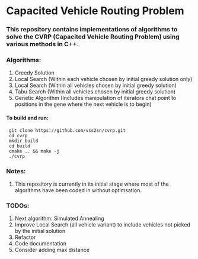 # Capacited Vehicle Routing Problem #

### This repository contains implementations of algorithms to solve the CVRP (Capacited Vehicle Routing Problem) using various methods in C++. ###

### Algorithms: ###
1. Greedy Solution
2. Local Search (Within each vehicle chosen by initial greedy solution only)
3. Local Search (Within all vehicles chosen by initial greedy solution)
4. Tabu Search (Within all vehicles chosen by initial greedy solution)
5. Genetic Algorithm (Includes manipulation of iterators chat point to positions in the gene where the next vehicle is to begin)

#### To build and run: ####
     git clone https://github.com/vss2sn/cvrp.git  
     cd cvrp
     mkdir build  
     cd build  
     cmake .. && make -j
     ./cvrp  

### Notes: ###
1. This repository is currently in its initial stage where most of the algorithms have been coded in without optimsation.

### TODOs: ###
1. Next algorithm: Simulated Annealing
2. Improve Local Search (all vehicle variant) to include vehicles not picked by the initial solution
3. Refactor
4. Code documentation
5. Consider adding max distance
